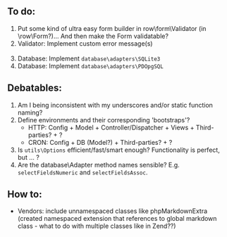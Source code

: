 
To do:
------

1. Put some kind of ultra easy form builder in row\form\Validator (in \row\Form?)... And then make the Form validatable?
4. Validator: Implement custom error message(s)<br><br>
8. Database: Implement `database\adapters\SQLite3`
8. Database: Implement `database\adapters\PDOpgSQL`


Debatables:
-----------

1. Am I being inconsistent with my underscores and/or static function naming?
1. Define environments and their corresponding 'bootstraps'?
    - HTTP: Config + Model + Controller/Dispatcher + Views + Third-parties? + ?
    - CRON: Config + DB (Model?) + Third-parties? + ?
3. Is `utils\Options` efficient/fast/smart enough? Functionality is perfect, but ... ?
4. Are the database\Adapter method names sensible? E.g. `selectFieldsNumeric` and `selectFieldsAssoc`.


How to:
-------

* Vendors: include unnamespaced classes like phpMarkdownExtra (created namespaced extension that references to global markdown class - what to do with multiple classes like in Zend??)
